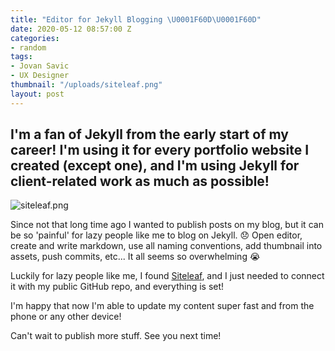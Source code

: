 ```yaml
---
title: "Editor for Jekyll Blogging \U0001F60D\U0001F60D"
date: 2020-05-12 08:57:00 Z
categories:
- random
tags:
- Jovan Savic
- UX Designer
thumbnail: "/uploads/siteleaf.png"
layout: post
---
```


## I'm a fan of Jekyll from the early start of my career! I'm using it for every portfolio website I created (except one), and I'm using Jekyll for client-related work as much as possible!

![siteleaf.png](/uploads/siteleaf.png)

Since not that long time ago I wanted to publish posts on my blog, but it can be so 'painful' for lazy people like me to blog on Jekyll. 😞 Open editor, create and write markdown, use all naming conventions, add thumbnail into assets, push commits, etc... It all seems so overwhelming 😭

Luckily for lazy people like me, I found [Siteleaf](https://www.siteleaf.com/), and I just needed to connect it with my public GitHub repo, and everything is set!

I'm happy that now I'm able to update my content super fast and from the phone or any other device!

Can't wait to publish more stuff. See you next time!